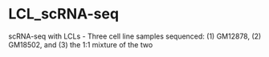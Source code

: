 # LCL_scRNA-seq
scRNA-seq with LCLs - Three cell line samples sequenced: (1) GM12878, (2) GM18502, and (3) the 1:1 mixture of the two
